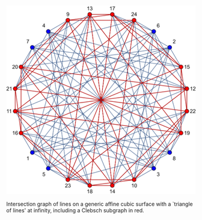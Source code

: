 <img src="figures/lines_affine_cubic.png" width="800">

Intersection graph of lines on a generic affine cubic surface with a `triangle of lines' at infinity, including a Clebsch subgraph in red.
